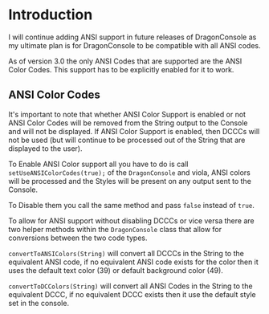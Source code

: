 # Introduction #

I will continue adding ANSI support in future releases of DragonConsole as my ultimate plan is for DragonConsole to be compatible with all ANSI codes.

As of version 3.0 the only ANSI Codes that are supported are the ANSI Color Codes. This support has to be explicitly enabled for it to work.

## ANSI Color Codes ##

It's important to note that whether ANSI Color Support is enabled or not ANSI Color Codes will be removed from the String output to the Console and will not be displayed. If ANSI Color Support is enabled, then DCCCs will not be used (but will continue to be processed out of the String that are displayed to the user).

To Enable ANSI Color support all you have to do is call `setUseANSIColorCodes(true);` of the `DragonConsole` and viola, ANSI colors will be processed and the Styles will be present on any output sent to the Console.

To Disable them you call the same method and pass `false` instead of `true`.

To allow for ANSI support without disabling DCCCs or vice versa there are two helper methods within the `DragonConsole` class that allow for conversions between the two code types.

`convertToANSIColors(String)` will convert all DCCCs in the String to the equivalent ANSI code, if no equivalent ANSI code exists for the color then it uses the default text color (39) or default background color (49).

`convertToDCColors(String)` will convert all ANSI Codes in the String to the equivalent DCCC, if no equivalent DCCC exists then it use the default style set in the console.